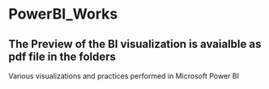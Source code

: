 # PowerBI_Works
## The Preview of the BI visualization is avaialble as pdf file in the folders
Various visualizations and practices performed in Microsoft Power BI
